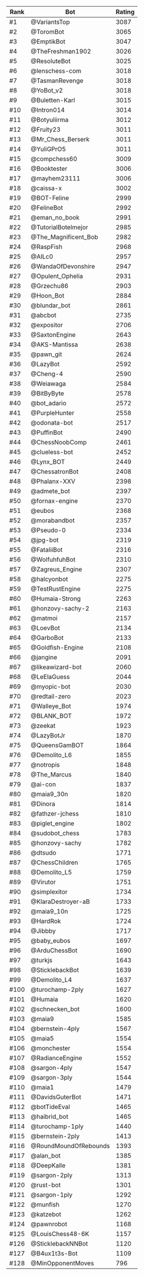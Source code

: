 Rank|Bot|Rating
---|---|---
#1|@VariantsTop|3087
#2|@ToromBot|3065
#3|@EmptikBot|3047
#4|@TheFreshman1902|3026
#5|@ResoluteBot|3025
#6|@lenschess-com|3018
#7|@TasmanRevenge|3018
#8|@YoBot_v2|3018
#9|@Buletten-Karl|3015
#10|@Intron014|3014
#11|@Botyuliirma|3012
#12|@Fruity23|3011
#13|@Mr_Chess_Berserk|3011
#14|@YuliGPrO5|3011
#15|@compchess60|3009
#16|@Booktester|3006
#17|@mayhem23111|3006
#18|@caissa-x|3002
#19|@BOT-Feline|2999
#20|@FelineBot|2992
#21|@eman_no_book|2991
#22|@TutorialBotelmejor|2985
#23|@The_Magnificent_Bob|2982
#24|@RaspFish|2968
#25|@AILc0|2957
#26|@WandaOfDevonshire|2947
#27|@Opulent_Ophelia|2931
#28|@Grzechu86|2903
#29|@Hoon_Bot|2884
#30|@blundar_bot|2861
#31|@abcbot|2735
#32|@expositor|2706
#33|@SaxtonEngine|2643
#34|@AKS-Mantissa|2638
#35|@pawn_git|2624
#36|@LazyBot|2592
#37|@Cheng-4|2590
#38|@Weiawaga|2584
#39|@BitByByte|2578
#40|@bot_adario|2572
#41|@PurpleHunter|2558
#42|@odonata-bot|2517
#43|@PuffinBot|2490
#44|@ChessNoobComp|2461
#45|@clueless-bot|2452
#46|@Lynx_BOT|2449
#47|@ChessatronBot|2408
#48|@Phalanx-XXV|2398
#49|@admete_bot|2397
#50|@fornax-engine|2370
#51|@eubos|2368
#52|@morabandbot|2357
#53|@Pseudo-0|2334
#54|@jpg-bot|2319
#55|@FataliiBot|2316
#56|@WolfuhfuhBot|2310
#57|@Zagreus_Engine|2307
#58|@halcyonbot|2275
#59|@TestRustEngine|2275
#60|@Humaia-Strong|2263
#61|@honzovy-sachy-2|2163
#62|@matmoi|2157
#63|@LoevBot|2134
#64|@GarboBot|2133
#65|@Goldfish-Engine|2108
#66|@jangine|2091
#67|@likeawizard-bot|2060
#68|@LeElaGuess|2044
#69|@myopic-bot|2030
#70|@redtail-zero|2023
#71|@Walleye_Bot|1974
#72|@BLANK_BOT|1972
#73|@zeekat|1923
#74|@LazyBotJr|1870
#75|@QueensGamBOT|1864
#76|@Demolito_L6|1855
#77|@notropis|1848
#78|@The_Marcus|1840
#79|@ai-con|1837
#80|@maia9_30n|1820
#81|@Dinora|1814
#82|@fathzer-jchess|1810
#83|@piglet_engine|1802
#84|@sudobot_chess|1783
#85|@honzovy-sachy|1782
#86|@dtsudo|1771
#87|@ChessChildren|1765
#88|@Demolito_L5|1759
#89|@Virutor|1751
#90|@simplexitor|1734
#91|@KlaraDestroyer-aB|1733
#92|@maia9_10n|1725
#93|@HardRok|1724
#94|@Jibbby|1717
#95|@baby_eubos|1697
#96|@ArduChessBot|1690
#97|@turkjs|1643
#98|@SticklebackBot|1639
#99|@Demolito_L4|1637
#100|@turochamp-2ply|1627
#101|@Humaia|1620
#102|@schnecken_bot|1600
#103|@maia9|1585
#104|@bernstein-4ply|1567
#105|@maia5|1554
#106|@monchester|1554
#107|@RadianceEngine|1552
#108|@sargon-4ply|1547
#109|@sargon-3ply|1544
#110|@maia1|1479
#111|@DavidsGuterBot|1471
#112|@botTideEval|1465
#113|@haibrid_bot|1465
#114|@turochamp-1ply|1440
#115|@bernstein-2ply|1413
#116|@RoundMoundOfRebounds|1393
#117|@alan_bot|1385
#118|@DeepKalle|1381
#119|@sargon-2ply|1313
#120|@rust-bot|1301
#121|@sargon-1ply|1292
#122|@munfish|1270
#123|@katzebot|1262
#124|@pawnrobot|1168
#125|@LouisChess48-6K|1157
#126|@SticklebackNNBot|1120
#127|@B4ux1t3s-Bot|1109
#128|@MinOpponentMoves|796
